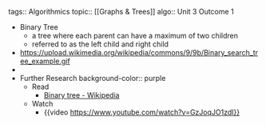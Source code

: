 tags:: Algorithmics
topic:: [[Graphs & Trees]]
algo:: Unit 3 Outcome 1

- Binary Tree
	- a tree where each parent can have a maximum of two children
	- referred to as the left child and right child
- https://upload.wikimedia.org/wikipedia/commons/9/9b/Binary_search_tree_example.gif
-
- Further Research
  background-color:: purple
	- Read
		- [Binary tree - Wikipedia](https://en.wikipedia.org/wiki/Binary_tree)
	- Watch
		- {{video https://www.youtube.com/watch?v=GzJoqJO1zdI}}